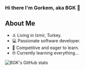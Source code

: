 ### Hi there I'm Gorkem, aka BGK 👋

## About Me
- ⚓ Living in Izmir, Turkey.
- 💻 Passionate software developer.
- 🦾 Competitive and eager to learn.
- 🤓 Currently learning everything...


<!---

## Spotify Playing 🎧

[<img src="https://novatorem-git-master-bgorkemk.vercel.app/api/spotify-playing" alt="Spotify Now Playing" width="350" />]

-->


![BGK's GitHub stats](https://github-readme-stats.vercel.app/api?username=bgorkemk&show_icons=true&theme=dark)


